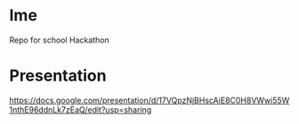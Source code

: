 # Ime
Repo for school Hackathon
# Presentation
https://docs.google.com/presentation/d/17VQpzNjBHscAiE8C0H8VWwi55W1nthE96ddnLk7zEaQ/edit?usp=sharing
